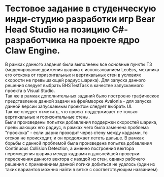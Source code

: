 # Тестовое задание в студенческую инди-студию разработки игр Bear Head Studio на позицию C#-разработчика на проекте ядро Claw Engine.
В рамках данного задания были выполнены все основные пункты ТЗ (моделирование движения шарика с использованием LeoEcs, механика его отскока от горизонтальных и вертикальных стен в условиях скорости не превышающей радиус шарика). Для запуска данного решения следует выбрать BHSTestTask в качестве запускаемого проекта в Visual Studio. <br>
Так же в рамках дополнительных заданий было построено графическое представление данной задачи на фреймворке Avalonia - для запуска данной версии запускаемым проектом следует выбрать UI. <br>
Так же следует отметить, что проект поддерживает не только вертикальные и горизонтальные стены. <br>
Были произведены попытки добавления поддержки скоростей шарика, превышающих его радиус, в рамках чего была замечена проблема "проскока" - если шарик проходит через стену между кадрами, то отскок не происходит, и он продолжает лететь дальше. В рамках борьбы с данной проблемой была произведена попытка 
добавления Continuous Collision Detection, а именно построения вектора перемещения шарика между кадрами и дальнейшей проверки пересечения данного вектора с каждой из стен, однако рабочего решения с применением данной логики добиться не удалось (один из таких вариантов можнно найти в ветке с соответствующим названием)
